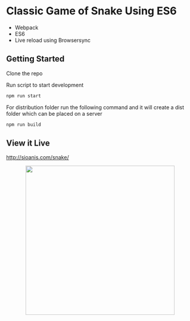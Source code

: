 # Classic Game of Snake Using ES6

- Webpack
- ES6
- Live reload using Browsersync

## Getting Started

Clone the repo

Run script to start development
```sh
npm run start
```

For distribution folder run the following command and it will create a dist folder which can be placed on a server
```sh
npm run build
```

## View it Live

http://sioanis.com/snake/

<p align="center"><img width="400" src="http://sioanis.com/snake.gif#1"></p>
